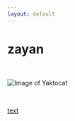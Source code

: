 ```yaml
---
layout: default
---
```


<h1>zayan</h1>

<br>

![Image of Yaktocat](https://octodex.github.com/images/yaktocat.png)


<br>

[text](https://example.com)

